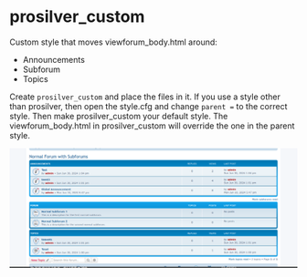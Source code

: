 
# prosilver_custom

Custom style that moves viewforum_body.html around:

* Announcements
* Subforum
* Topics

Create `prosilver_custom` and place the files in it. If you use a style other than prosilver, then open the style.cfg and change ``parent =`` to the correct style. Then make prosilver_custom your default style. The viewforum_body.html in prosilver_custom will override the one in the parent style.

![Screenshot](./contrib/screenshot.png)